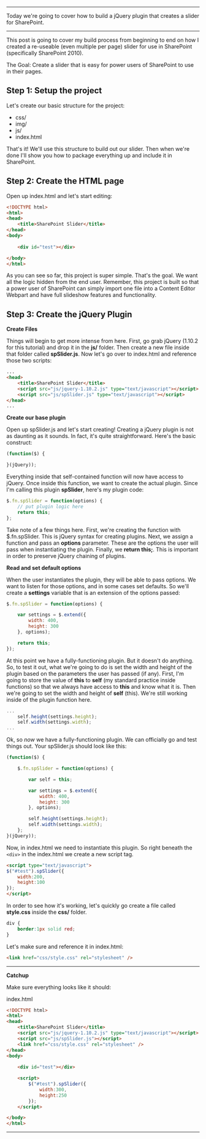 ***

Today we're going to cover how to build a jQuery plugin that creates a slider for SharePoint.

***

This post is going to cover my build process from beginning to end on how I created a re-useable (even multiple per page) slider for use in SharePoint (specifically SharePoint 2010).

The Goal: Create a slider that is easy for power users of SharePoint to use in their pages.

Step 1: Setup the project
-------------------------
Let's create our basic structure for the project:

* css/
* img/
* js/
* index.html

That's it! We'll use this structure to build out our slider. Then when we're done I'll show you how to package everything up and include it in SharePoint.

Step 2: Create the HTML page
----------------------------
Open up index.html and let's start editing:

```html
<!DOCTYPE html>
<html>
<head>
	<title>SharePoint Slider</title>
</head>
<body>
	
	<div id="test"></div>

</body>
</html>
```

As you can see so far, this project is super simple. That's the goal. We want all the logic hidden from the end user. Remember, this project is built so that a power user of SharePoint can simply import one file into a Content Editor Webpart and have full slideshow features and functionality.

Step 3: Create the jQuery Plugin
--------------------------------

**Create Files**

Things will begin to get more intense from here. First, go grab jQuery (1.10.2 for this tutorial) and drop it in the **js/** folder. Then create a new file inside that folder called **spSlider.js**. Now let's go over to index.html and reference those two scripts:

```html
...
<head>
	<title>SharePoint Slider</title>
	<script src="js/jquery-1.10.2.js" type="text/javascript"></script>
	<script src="js/spSlider.js" type="text/javascript"></script>
</head>
...
```
**Create our base plugin**

Open up spSlider.js and let's start creating! Creating a jQuery plugin is not as daunting as it sounds. In fact, it's quite straightforward. Here's the basic construct:

```javascript
(function($) {

}(jQuery));
```

Everything inside that self-contained function will now have access to jQuery. Once inside this function, we want to create the actual plugin. Since I'm calling this plugin **spSlider**, here's my plugin code:

```javascript
$.fn.spSlider = function(options) {
	// put plugin logic here
	return this;
};
```

Take note of a few things here. First, we're creating the function with $.fn.spSlider. This is jQuery syntax for creating plugins. Next, we assign a function and pass an **options** parameter. These are the options the user will pass when instantiating the plugin. Finally, we **return this;**. This is important in order to preserve jQuery chaining of plugins.

**Read and set default options**

When the user instantiates the plugin, they will be able to pass options. We want to listen for those options, and in some cases set defaults. So we'll create a **settings** variable that is an extension of the options passed:

```javascript
$.fn.spSlider = function(options) {

	var settings = $.extend({
		width: 400,
		height: 300
	}, options);

	return this;
});
```

At this point we have a fully-functioning plugin. But it doesn't do anything. So, to test it out, what we're going to do is set the width and height of the plugin based on the parameters the user has passed (if any). First, I'm going to store the value of **this** to **self** (my standard practice inside functions) so that we always have access to **this** and know what it is. Then we're going to set the width and height of **self** (this). We're still working inside of the plugin function here.

```javascript
...
	self.height(settings.height);
	self.width(settings.width);
...
```

Ok, so *now* we have a fully-functioning plugin. We can officially go and test things out. Your spSlider.js should look like this:

```javascript
(function($) {

	$.fn.spSlider = function(options) {

		var self = this;

		var settings = $.extend({
			width: 400,
			height: 300
		}, options);

		self.height(settings.height);
		self.width(settings.width);
	};
}(jQuery));
```

Now, in index.html we need to instantiate this plugin. So right beneath the `<div>` in the index.html we create a new script tag.

```html
<script type="text/javascript">
$("#test").spSlider({
	width:200,
	height:100
});
</script>
```

In order to see how it's working, let's quickly go create a file called **style.css** inside the **css/** folder.

```css
div {
	border:1px solid red;
}
```

Let's make sure and reference it in index.html:
```html
<link href="css/style.css" rel="stylesheet" />
```

***
**Catchup**

Make sure everything looks like it should:

index.html
```html
<!DOCTYPE html>
<html>
<head>
	<title>SharePoint Slider</title>
	<script src="js/jquery-1.10.2.js" type="text/javascript"></script>
	<script src="js/spSlider.js"></script>
	<link href="css/style.css" rel="stylesheet" />
</head>
<body>
	
	<div id="test"></div>

	<script>
		$("#test").spSlider({
			width:300,
			height:250
		});
	</script>

</body>
</html>
```
***
